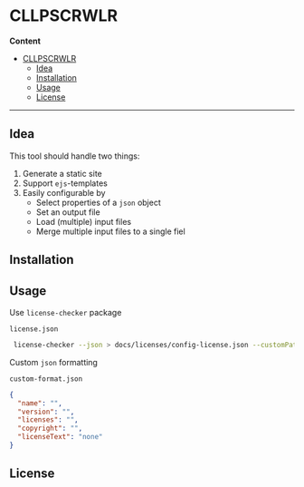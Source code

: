 # CLLPSCRWLR

**Content**

- [CLLPSCRWLR](#cllpscrwlr)
  - [Idea](#idea)
  - [Installation](#installation)
  - [Usage](#usage)
  - [License](#license)

---

## Idea

This tool should handle two things:

1. Generate a static site
2. Support `ejs`-templates
3. Easily configurable by
   - Select properties of a `json` object
   - Set an output file
   - Load (multiple) input files
   - Merge multiple input files to a single fiel

## Installation

## Usage

Use `license-checker` package

`license.json`

```bash
 license-checker --json > docs/licenses/config-license.json --customPath ./docs/licenses/custom-format.json
```

Custom `json` formatting

`custom-format.json`

```json
{
  "name": "",
  "version": "",
  "licenses": "",
  "copyright": "",
  "licenseText": "none"
}
```

## License
